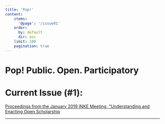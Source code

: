 ```yaml
---
title: 'Pop!'
content:
    items:
      '@page': '/issue01'
    order:
      by: default
      dir: asc
    limit: 100
    pagination: true
---
```


# Pop! Public. Open. Participatory

# Current Issue (#1):

[Proceedings from the January 2019 INKE Meeting, "Understanding and Enacting Open Scholarship](/issue01)

---

